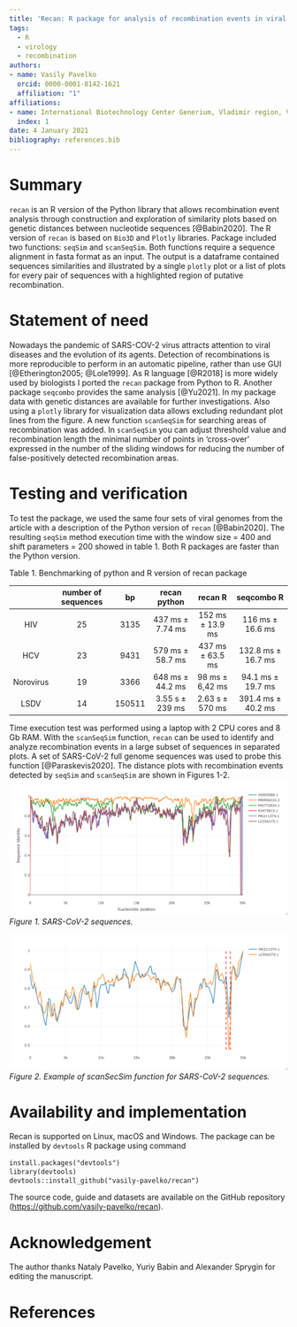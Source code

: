```yaml
---
title: 'Recan: R package for analysis of recombination events in viral genomes'
tags:
  - R
  - virology
  - recombination
authors:
- name: Vasily Pavelko
  orcid: 0000-0001-8142-1621
  affiliation: "1"
affiliations: 
- name: International Biotechnology Center Generium, Vladimir region, Volginskiy, Russian Federation.
  index: 1
date: 4 January 2021
bibliography: references.bib
---
```



# Summary
`recan` is an R version of the Python library that allows recombination event analysis through construction and exploration of similarity plots based on genetic distances between nucleotide sequences [@Babin2020]. The R version of `recan` is based on `Bio3D` and `Plotly` libraries. Package included two functions: `seqSim` and `scanSeqSim`. Both functions require a sequence alignment in fasta format as an input. The output is a dataframe contained sequences similarities and illustrated by a single `plotly` plot or a list of plots for every pair of sequences with a highlighted region of putative recombination.

# Statement of need
Nowadays the pandemic of SARS-COV-2 virus attracts attention to viral diseases and the evolution of its agents. Detection of recombinations is more reproducible to perform in an automatic pipeline, rather than use GUI [@Etherington2005; @Lole1999]. As R language [@R2018] is more widely used by biologists I ported the `recan` package from Python to R.
Another package `seqcombo` provides the same analysis [@Yu2021]. In my package data with genetic distances are available for further investigations. Also using a `plotly` library for visualization data allows excluding redundant plot lines from the figure. A new function `scanSeqSim` for searching areas of recombination was added. In `scanSeqSim` you can adjust threshold value and recombination length the minimal number of points in ‘cross-over’ expressed in the number of the sliding windows for reducing the number of false-positively detected recombination areas.  

# Testing and verification
To test the package, we used the same four sets of viral genomes from the article with a description of the Python version of `recan` [@Babin2020].
The resulting `seqSim` method execution time with the window size = 400 and shift parameters = 200 showed in table 1. Both R packages are faster than the Python version.

Table 1. Benchmarking of python and R version of recan package

|           | number of sequences |   bp   |   recan python   |      recan R     |     seqcombo R     |
|:---------:|:-------------------:|:------:|:----------------:|:----------------:|:------------------:|
|    HIV    |          25         |  3135  | 437 ms ± 7.74 ms | 152 ms ± 13.9 ms |  116 ms ± 16.6 ms  |
|    HCV    |          23         |  9431  | 579 ms ± 58.7 ms | 437 ms ± 63.5 ms | 132.8 ms ± 16.7 ms |
| Norovirus |          19         |  3366  | 648 ms ± 44.2 ms |  98 ms ± 6,42 ms |  94.1 ms ± 19.7 ms |
|    LSDV   |          14         | 150511 |  3.55 s ± 239 ms |  2.63 s ± 570 ms | 391.4 ms ± 40.2 ms |

Time execution test was performed using a laptop with 2 CPU cores and 8 Gb RAM.
With the `scanSeqSim` function, `recan` can be used to identify and analyze recombination events in a large subset of sequences in separated plots. A set of SARS-CoV-2 full genome sequences was used to probe this function [@Paraskevis2020].
The distance plots with recombination events detected by `seqSim` and `scanSeqSim` are shown in Figures 1-2.
![](https://github.com/vasily-pavelko/recan/blob/master/plots_paper/SARS_COV_2_all.jpg)
_Figure 1. SARS-CoV-2 sequences._

![](https://github.com/vasily-pavelko/recan/blob/master/plots_paper/SARS_COV_2_%2315.jpg)
_Figure 2. Example of scanSecSim function for SARS-CoV-2 sequences._



# Availability and implementation
Recan is supported on Linux, macOS and Windows. The package can be installed by `devtools` R package using command
```
install.packages("devtools")   
library(devtools)   
devtools::install_github("vasily-pavelko/recan")
```
The source code, guide and datasets are available on the GitHub repository (https://github.com/vasily-pavelko/recan). 


# Acknowledgement 
The author thanks Nataly Pavelko, Yuriy Babin and Alexander Sprygin for editing the manuscript.



# References




